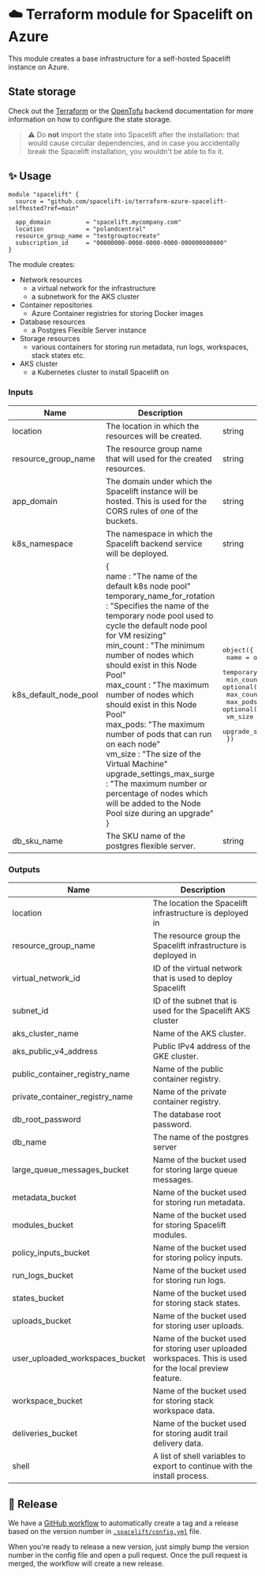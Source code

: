 # ☁️ Terraform module for Spacelift on Azure

This module creates a base infrastructure for a self-hosted Spacelift instance on Azure.

## State storage

Check out the [Terraform](https://developer.hashicorp.com/terraform/language/backend) or
the [OpenTofu](https://opentofu.org/docs/language/settings/backends/configuration/) backend documentation for more
information on how to configure the state storage.

> ⚠️ Do **not** import the state into Spacelift after the installation: that would cause circular dependencies, and in
> case you accidentally break the Spacelift installation, you wouldn't be able to fix it.

## ✨ Usage

```hcl
module "spacelift" {
  source = "github.com/spacelift-io/terraform-azure-spacelift-selfhosted?ref=main"

  app_domain          = "spacelift.mycompany.com"
  location            = "polandcentral"
  resource_group_name = "testgrouptocreate"
  subscription_id     = "00000000-0000-0000-0000-000000000000"
}
```

The module creates:

- Network resources
    - a virtual network for the infrastructure
    - a subnetwork for the AKS cluster
- Container repositories
    - Azure Container registries for storing Docker images
- Database resources
    - a Postgres Flexible Server instance
- Storage resources
    - various containers for storing run metadata, run logs, workspaces, stack states etc.
- AKS cluster
    - a Kubernetes cluster to install Spacelift on

### Inputs

| Name                  | Description                                                                                                                                                                                                                                                                                                                                                                                                                                                                                                                                                                                                                                                               | Type                                                                                                                                                                                                                                                                                                                                                                                                                                                                   | Default        | Required |
|-----------------------|---------------------------------------------------------------------------------------------------------------------------------------------------------------------------------------------------------------------------------------------------------------------------------------------------------------------------------------------------------------------------------------------------------------------------------------------------------------------------------------------------------------------------------------------------------------------------------------------------------------------------------------------------------------------------|------------------------------------------------------------------------------------------------------------------------------------------------------------------------------------------------------------------------------------------------------------------------------------------------------------------------------------------------------------------------------------------------------------------------------------------------------------------------|----------------|----------|
| location              | The location in which the resources will be created.                                                                                                                                                                                                                                                                                                                                                                                                                                                                                                                                                                                                                      | string                                                                                                                                                                                                                                                                                                                                                                                                                                                                 | -              | yes      |
| resource_group_name   | The resource group name that will used for the created resources.                                                                                                                                                                                                                                                                                                                                                                                                                                                                                                                                                                                                         | string                                                                                                                                                                                                                                                                                                                                                                                                                                                                 | -              | yes      | 
| app_domain            | The domain under which the Spacelift instance will be hosted. This is used for the CORS rules of one of the buckets.                                                                                                                                                                                                                                                                                                                                                                                                                                                                                                                                                      | string                                                                                                                                                                                                                                                                                                                                                                                                                                                                 | -              | yes      |
| k8s_namespace         | The namespace in which the Spacelift backend service will be deployed.                                                                                                                                                                                                                                                                                                                                                                                                                                                                                                                                                                                                    | string                                                                                                                                                                                                                                                                                                                                                                                                                                                                 | spacelift      | no       |
| k8s_default_node_pool | {<br/>    name : "The name of the default k8s node pool"<br/>    temporary\_name\_for\_rotation : "Specifies the name of the temporary node pool used to cycle the default node pool for VM resizing"<br/>    min\_count : "The minimum number of nodes which should exist in this Node Pool"<br/>    max\_count : "The maximum number of nodes which should exist in this Node Pool"<br/>    max\_pods: "The maximum number of pods that can run on each node"<br/>    vm\_size : "The size of the Virtual Machine"<br/>   upgrade\_settings\_max\_surge : "The maximum number or percentage of nodes which will be added to the Node Pool size during an upgrade"<br/>} | <pre>object({<br/>    name                        = optional(string, "default")<br/>    temporary_name_for_rotation = optional(string)<br/>    min_count                   = optional(number, 1)<br/>    max_count                   = optional(number, 3)<br/>    max_pods                    = optional(number)<br/>    vm_size                     = optional(string, "Standard_A2_v2")<br/>    upgrade_settings_max_surge  = optional(string, "10")<br/>  })</pre> | {}             | no       |
| db_sku_name           | The SKU name of the postgres flexible server.                                                                                                                                                                                                                                                                                                                                                                                                                                                                                                                                                                                                                             | string                                                                                                                                                                                                                                                                                                                                                                                                                                                                 | B_Standard_B2s | no       |

### Outputs

| Name                            | Description                                                                                               |
|---------------------------------|-----------------------------------------------------------------------------------------------------------|
| location                        | The location the Spacelift infrastructure is deployed in                                                  |
| resource_group_name             | The resource group the Spacelift infrastructure is deployed in                                            |
| virtual_network_id              | ID of the virtual network that is used to deploy Spacelift                                                |
| subnet_id                       | ID of the subnet that is used for the Spacelift AKS cluster                                               |
| aks_cluster_name                | Name of the AKS cluster.                                                                                  |
| aks_public_v4_address           | Public IPv4 address of the GKE cluster.                                                                   |
| public_container_registry_name  | Name of the public container registry.                                                                    |
| private_container_registry_name | Name of the private container registry.                                                                   |
| db_root_password                | The database root password.                                                                               |
| db_name                         | The name of the postgres server                                                                           |
| large_queue_messages_bucket     | Name of the bucket used for storing large queue messages.                                                 |
| metadata_bucket                 | Name of the bucket used for storing run metadata.                                                         |
| modules_bucket                  | Name of the bucket used for storing Spacelift modules.                                                    |
| policy_inputs_bucket            | Name of the bucket used for storing policy inputs.                                                        |
| run_logs_bucket                 | Name of the bucket used for storing run logs.                                                             |
| states_bucket                   | Name of the bucket used for storing stack states.                                                         |
| uploads_bucket                  | Name of the bucket used for storing user uploads.                                                         |
| user_uploaded_workspaces_bucket | Name of the bucket used for storing user uploaded workspaces. This is used for the local preview feature. |
| workspace_bucket                | Name of the bucket used for storing stack workspace data.                                                 |
| deliveries_bucket               | Name of the bucket used for storing audit trail delivery data.                                            |
| shell                           | A list of shell variables to export to continue with the install process.                                 |

## 🚀 Release

We have a [GitHub workflow](./.github/workflows/release.yaml) to automatically create a tag and a release based on the
version number in [`.spacelift/config.yml`](./.spacelift/config.yml) file.

When you're ready to release a new version, just simply bump the version number in the config file and open a pull
request. Once the pull request is merged, the workflow will create a new release.